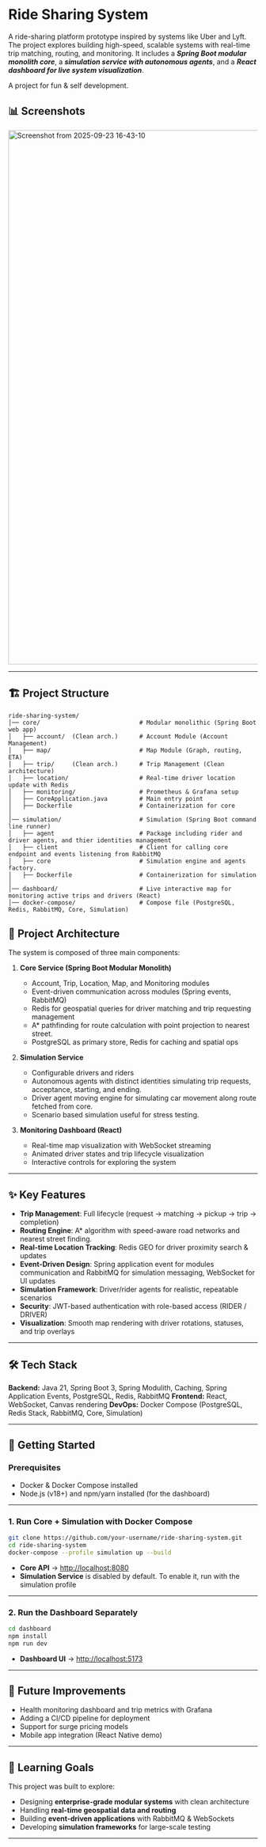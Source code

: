# Ride Sharing System

A ride-sharing platform prototype inspired by systems like Uber and Lyft. The project explores building high-speed, scalable systems with real-time trip matching, routing, and monitoring. It includes a ***Spring Boot modular monolith core***, a ***simulation service with autonomous agents***, and a ***React dashboard for live system visualization***.

A project for fun & self development.

## 📊 Screenshots

<img width="1920" height="1080" alt="Screenshot from 2025-09-23 16-43-10" src="https://github.com/user-attachments/assets/33bea819-56b6-4b59-90f1-8791c1ac67a0" />

---

## 🏗️ Project Structure

```
ride-sharing-system/
│── core/                            # Modular monolithic (Spring Boot web app)
│   ├── account/  (Clean arch.)      # Account Module (Account Management)
│   ├── map/                         # Map Module (Graph, routing, ETA)
│   ├── trip/     (Clean arch.)      # Trip Management (Clean architecture)
│   ├── location/                    # Real-time driver location update with Redis
│   ├── monitoring/                  # Prometheus & Grafana setup
│   ├── CoreApplication.java         # Main entry point
│   ├── Dockerfile                   # Containerization for core
│
│── simulation/                      # Simulation (Spring Boot command line runner)
│   ├── agent                        # Package including rider and driver agents, and thier identities management
│   ├── client                       # Client for calling core endpoint and events listening from RabbitMQ
│   ├── core                         # Simulation engine and agents factory.
│   ├── Dockerfile                   # Containerization for simulation
│
│── dashboard/                       # Live interactive map for monitoring active trips and drivers (React)
│── docker-compose/                  # Compose file (PostgreSQL, Redis, RabbitMQ, Core, Simulation)
```

## 📌 Project Architecture

The system is composed of three main components:

1. **Core Service (Spring Boot Modular Monolith)**

   * Account, Trip, Location, Map, and Monitoring modules
   * Event-driven communication across modules (Spring events, RabbitMQ)
   * Redis for geospatial queries for driver matching and trip requesting management
   * A\* pathfinding for route calculation with point projection to nearest street.
   * PostgreSQL as primary store, Redis for caching and spatial ops

2. **Simulation Service**

   * Configurable drivers and riders
   * Autonomous agents with distinct identities simulating trip requests, acceptance, starting, and ending.
   * Driver agent moving engine for simulating car movement along route fetched from core.
   * Scenario based simulation useful for stress testing.

3. **Monitoring Dashboard (React)**

   * Real-time map visualization with WebSocket streaming
   * Animated driver states and trip lifecycle visualization
   * Interactive controls for exploring the system

---

## ✨ Key Features

* **Trip Management**: Full lifecycle (request → matching → pickup → trip → completion)
* **Routing Engine**: A\* algorithm with speed-aware road networks and nearest street finding.
* **Real-time Location Tracking**: Redis GEO for driver proximity search & updates
* **Event-Driven Design**: Spring application event for modules communication and RabbitMQ for simulation messaging, WebSocket for UI updates
* **Simulation Framework**: Driver/rider agents for realistic, repeatable scenarios
* **Security**: JWT-based authentication with role-based access (RIDER / DRIVER)
* **Visualization**: Smooth map rendering with driver rotations, statuses, and trip overlays

---

## 🛠 Tech Stack

**Backend:** Java 21, Spring Boot 3, Spring Modulith, Caching, Spring Application Events, PostgreSQL, Redis, RabbitMQ
**Frontend:** React, WebSocket, Canvas rendering
**DevOps:** Docker Compose (PostgreSQL, Redis Stack, RabbitMQ, Core, Simulation)

---

## 🚀 Getting Started

### Prerequisites

* Docker & Docker Compose installed
* Node.js (v18+) and npm/yarn installed (for the dashboard)

---

### 1. Run Core + Simulation with Docker Compose

```bash
git clone https://github.com/your-username/ride-sharing-system.git
cd ride-sharing-system
docker-compose --profile simulation up --build
```

* **Core API** → [http://localhost:8080](http://localhost:8080)
* **Simulation Service** is disabled by default. To enable it, run with the simulation profile  

---

### 2. Run the Dashboard Separately

```bash
cd dashboard
npm install
npm run dev
```

* **Dashboard UI** → [http://localhost:5173](http://localhost:5173)

---

## 🔮 Future Improvements

* Health monitoring dashboard and trip metrics with Grafana
* Adding a CI/CD pipeline for deployment
* Support for surge pricing models
* Mobile app integration (React Native demo)

---

## 📖 Learning Goals

This project was built to explore:

* Designing **enterprise-grade modular systems** with clean architecture
* Handling **real-time geospatial data and routing**
* Building **event-driven applications** with RabbitMQ & WebSockets
* Developing **simulation frameworks** for large-scale testing

---
